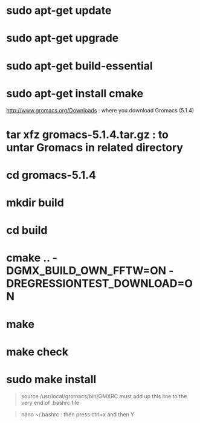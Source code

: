 # sudo apt-get update
# sudo apt-get upgrade
# sudo apt-get build-essential
# sudo apt-get install cmake

http://www.gromacs.org/Downloads   : where you download Gromacs (5.1.4)

# tar xfz gromacs-5.1.4.tar.gz     : to untar Gromacs in related directory

# cd gromacs-5.1.4
# mkdir build
# cd build
# cmake .. -DGMX_BUILD_OWN_FFTW=ON -DREGRESSIONTEST_DOWNLOAD=ON
# make
# make check
# sudo make install

>source /usr/local/gromacs/bin/GMXRC  must add up this line to the very end of .bashrc file

>nano ~/.bashrc                       : then press ctrl+x and then Y